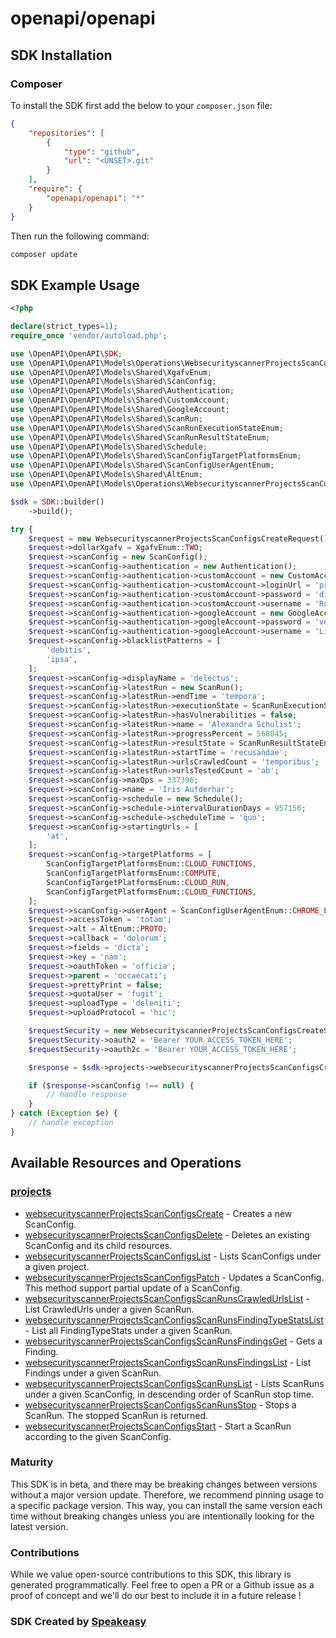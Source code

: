 # openapi/openapi

<!-- Start SDK Installation -->
## SDK Installation

### Composer

To install the SDK first add the below to your `composer.json` file:

```json
{
    "repositories": [
        {
            "type": "github",
            "url": "<UNSET>.git"
        }
    ],
    "require": {
        "openapi/openapi": "*"
    }
}
```

Then run the following command:

```bash
composer update
```
<!-- End SDK Installation -->

## SDK Example Usage
<!-- Start SDK Example Usage -->
```php
<?php

declare(strict_types=1);
require_once 'vendor/autoload.php';

use \OpenAPI\OpenAPI\SDK;
use \OpenAPI\OpenAPI\Models\Operations\WebsecurityscannerProjectsScanConfigsCreateRequest;
use \OpenAPI\OpenAPI\Models\Shared\XgafvEnum;
use \OpenAPI\OpenAPI\Models\Shared\ScanConfig;
use \OpenAPI\OpenAPI\Models\Shared\Authentication;
use \OpenAPI\OpenAPI\Models\Shared\CustomAccount;
use \OpenAPI\OpenAPI\Models\Shared\GoogleAccount;
use \OpenAPI\OpenAPI\Models\Shared\ScanRun;
use \OpenAPI\OpenAPI\Models\Shared\ScanRunExecutionStateEnum;
use \OpenAPI\OpenAPI\Models\Shared\ScanRunResultStateEnum;
use \OpenAPI\OpenAPI\Models\Shared\Schedule;
use \OpenAPI\OpenAPI\Models\Shared\ScanConfigTargetPlatformsEnum;
use \OpenAPI\OpenAPI\Models\Shared\ScanConfigUserAgentEnum;
use \OpenAPI\OpenAPI\Models\Shared\AltEnum;
use \OpenAPI\OpenAPI\Models\Operations\WebsecurityscannerProjectsScanConfigsCreateSecurity;

$sdk = SDK::builder()
    ->build();

try {
    $request = new WebsecurityscannerProjectsScanConfigsCreateRequest();
    $request->dollarXgafv = XgafvEnum::TWO;
    $request->scanConfig = new ScanConfig();
    $request->scanConfig->authentication = new Authentication();
    $request->scanConfig->authentication->customAccount = new CustomAccount();
    $request->scanConfig->authentication->customAccount->loginUrl = 'provident';
    $request->scanConfig->authentication->customAccount->password = 'distinctio';
    $request->scanConfig->authentication->customAccount->username = 'Rosalinda_Mitchell84';
    $request->scanConfig->authentication->googleAccount = new GoogleAccount();
    $request->scanConfig->authentication->googleAccount->password = 'vel';
    $request->scanConfig->authentication->googleAccount->username = 'Linda.Oberbrunner';
    $request->scanConfig->blacklistPatterns = [
        'debitis',
        'ipsa',
    ];
    $request->scanConfig->displayName = 'delectus';
    $request->scanConfig->latestRun = new ScanRun();
    $request->scanConfig->latestRun->endTime = 'tempora';
    $request->scanConfig->latestRun->executionState = ScanRunExecutionStateEnum::QUEUED;
    $request->scanConfig->latestRun->hasVulnerabilities = false;
    $request->scanConfig->latestRun->name = 'Alexandra Schulist';
    $request->scanConfig->latestRun->progressPercent = 568045;
    $request->scanConfig->latestRun->resultState = ScanRunResultStateEnum::SUCCESS;
    $request->scanConfig->latestRun->startTime = 'recusandae';
    $request->scanConfig->latestRun->urlsCrawledCount = 'temporibus';
    $request->scanConfig->latestRun->urlsTestedCount = 'ab';
    $request->scanConfig->maxQps = 337396;
    $request->scanConfig->name = 'Iris Aufderhar';
    $request->scanConfig->schedule = new Schedule();
    $request->scanConfig->schedule->intervalDurationDays = 957156;
    $request->scanConfig->schedule->scheduleTime = 'quo';
    $request->scanConfig->startingUrls = [
        'at',
    ];
    $request->scanConfig->targetPlatforms = [
        ScanConfigTargetPlatformsEnum::CLOUD_FUNCTIONS,
        ScanConfigTargetPlatformsEnum::COMPUTE,
        ScanConfigTargetPlatformsEnum::CLOUD_RUN,
        ScanConfigTargetPlatformsEnum::CLOUD_FUNCTIONS,
    ];
    $request->scanConfig->userAgent = ScanConfigUserAgentEnum::CHROME_LINUX;
    $request->accessToken = 'totam';
    $request->alt = AltEnum::PROTO;
    $request->callback = 'dolorum';
    $request->fields = 'dicta';
    $request->key = 'nam';
    $request->oauthToken = 'officia';
    $request->parent = 'occaecati';
    $request->prettyPrint = false;
    $request->quotaUser = 'fugit';
    $request->uploadType = 'deleniti';
    $request->uploadProtocol = 'hic';

    $requestSecurity = new WebsecurityscannerProjectsScanConfigsCreateSecurity();
    $requestSecurity->oauth2 = 'Bearer YOUR_ACCESS_TOKEN_HERE';
    $requestSecurity->oauth2c = 'Bearer YOUR_ACCESS_TOKEN_HERE';

    $response = $sdk->projects->websecurityscannerProjectsScanConfigsCreate($request, $requestSecurity);

    if ($response->scanConfig !== null) {
        // handle response
    }
} catch (Exception $e) {
    // handle exception
}
```
<!-- End SDK Example Usage -->

<!-- Start SDK Available Operations -->
## Available Resources and Operations


### [projects](docs/projects/README.md)

* [websecurityscannerProjectsScanConfigsCreate](docs/projects/README.md#websecurityscannerprojectsscanconfigscreate) - Creates a new ScanConfig.
* [websecurityscannerProjectsScanConfigsDelete](docs/projects/README.md#websecurityscannerprojectsscanconfigsdelete) - Deletes an existing ScanConfig and its child resources.
* [websecurityscannerProjectsScanConfigsList](docs/projects/README.md#websecurityscannerprojectsscanconfigslist) - Lists ScanConfigs under a given project.
* [websecurityscannerProjectsScanConfigsPatch](docs/projects/README.md#websecurityscannerprojectsscanconfigspatch) - Updates a ScanConfig. This method support partial update of a ScanConfig.
* [websecurityscannerProjectsScanConfigsScanRunsCrawledUrlsList](docs/projects/README.md#websecurityscannerprojectsscanconfigsscanrunscrawledurlslist) - List CrawledUrls under a given ScanRun.
* [websecurityscannerProjectsScanConfigsScanRunsFindingTypeStatsList](docs/projects/README.md#websecurityscannerprojectsscanconfigsscanrunsfindingtypestatslist) - List all FindingTypeStats under a given ScanRun.
* [websecurityscannerProjectsScanConfigsScanRunsFindingsGet](docs/projects/README.md#websecurityscannerprojectsscanconfigsscanrunsfindingsget) - Gets a Finding.
* [websecurityscannerProjectsScanConfigsScanRunsFindingsList](docs/projects/README.md#websecurityscannerprojectsscanconfigsscanrunsfindingslist) - List Findings under a given ScanRun.
* [websecurityscannerProjectsScanConfigsScanRunsList](docs/projects/README.md#websecurityscannerprojectsscanconfigsscanrunslist) - Lists ScanRuns under a given ScanConfig, in descending order of ScanRun stop time.
* [websecurityscannerProjectsScanConfigsScanRunsStop](docs/projects/README.md#websecurityscannerprojectsscanconfigsscanrunsstop) - Stops a ScanRun. The stopped ScanRun is returned.
* [websecurityscannerProjectsScanConfigsStart](docs/projects/README.md#websecurityscannerprojectsscanconfigsstart) - Start a ScanRun according to the given ScanConfig.
<!-- End SDK Available Operations -->

### Maturity

This SDK is in beta, and there may be breaking changes between versions without a major version update. Therefore, we recommend pinning usage
to a specific package version. This way, you can install the same version each time without breaking changes unless you are intentionally
looking for the latest version.

### Contributions

While we value open-source contributions to this SDK, this library is generated programmatically.
Feel free to open a PR or a Github issue as a proof of concept and we'll do our best to include it in a future release !

### SDK Created by [Speakeasy](https://docs.speakeasyapi.dev/docs/using-speakeasy/client-sdks)
